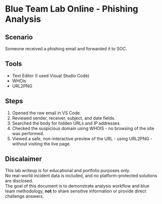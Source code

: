 # Blue Team Lab Online - Phishing Analysis


## Scenario

Someone received a phishing email and forwarded it to SOC. 


## Tools

- Text Editor (I used Visual Studio Code)
- WHOis
- URL2PNG 

## Steps

1. Opened the raw email in VS Code.  
2. Reviewed sender, receiver, subject, and date fields.  
3. Searched the body for hidden URLs and IP addresses.  
4. Checked the suspicious domain using WHOIS - no browsing of the site was performed.
5. Viewed a safe, non-interactive preview of the URL - using URL2PNG - without visiting the live page.


## Discalaimer

This lab writeup is for educational and portfolio purposes only.  
No real-world incident data is included, and no platform-protected solutions are disclosed.  
The goal of this document is to demonstrate analysis workflow and blue team methodology, **not** to share sensitive information or provide direct challenge answers.
